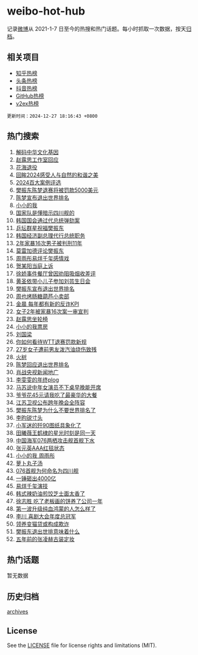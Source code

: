 # weibo-hot-hub

记录[微博](https://www.weibo.com)从 2021-1-7 日至今的热搜和热门话题。每小时抓取一次数据，按天[归档](archives)。

## 相关项目

- [知乎热榜](https://github.com/lonnyzhang423/zhihu-hot-hub)
- [头条热榜](https://github.com/lonnyzhang423/toutiao-hot-hub)
- [抖音热榜](https://github.com/lonnyzhang423/douyin-hot-hub)
- [GitHub热榜](https://github.com/lonnyzhang423/github-hot-hub)
- [v2ex热榜](https://github.com/lonnyzhang423/v2ex-hot-hub)


`更新时间：2024-12-27 18:16:43 +0800`

## 热门搜索

1. [解码中华文化基因](https://m.weibo.cn/search?containerid=100103type%3D1%26t%3D10%26q%3D%23%E8%A7%A3%E7%A0%81%E4%B8%AD%E5%8D%8E%E6%96%87%E5%8C%96%E5%9F%BA%E5%9B%A0%23&stream_entry_id=51&isnewpage=1&extparam=seat%3D1%26dgr%3D0%26q%3D%2523%25E8%25A7%25A3%25E7%25A0%2581%25E4%25B8%25AD%25E5%258D%258E%25E6%2596%2587%25E5%258C%2596%25E5%259F%25BA%25E5%259B%25A0%2523%26pos%3D0%26c_type%3D51%26stream_entry_id%3D51%26cate%3D10103%26filter_type%3Drealtimehot%26display_time%3D1735294602%26pre_seqid%3D17352946021930216656411)
1. [赵露思工作室回应](https://m.weibo.cn/search?containerid=100103type%3D1%26t%3D10%26q%3D%23%E8%B5%B5%E9%9C%B2%E6%80%9D%E5%B7%A5%E4%BD%9C%E5%AE%A4%E5%9B%9E%E5%BA%94%23&stream_entry_id=31&isnewpage=1&extparam=seat%3D1%26filter_type%3Drealtimehot%26lcate%3D5001%26c_type%3D31%26band_rank%3D1%26cate%3D5001%26dgr%3D0%26q%3D%2523%25E8%25B5%25B5%25E9%259C%25B2%25E6%2580%259D%25E5%25B7%25A5%25E4%25BD%259C%25E5%25AE%25A4%25E5%259B%259E%25E5%25BA%2594%2523%26stream_entry_id%3D31%26pos%3D0%26flag%3D4%26realpos%3D1%26display_time%3D1735294602%26pre_seqid%3D17352946021930216656411)
1. [花海退役](https://m.weibo.cn/search?containerid=100103type%3D1%26t%3D10%26q%3D%E8%8A%B1%E6%B5%B7%E9%80%80%E5%BD%B9&stream_entry_id=31&isnewpage=1&extparam=seat%3D1%26filter_type%3Drealtimehot%26lcate%3D5001%26c_type%3D31%26band_rank%3D2%26cate%3D5001%26dgr%3D0%26q%3D%25E8%258A%25B1%25E6%25B5%25B7%25E9%2580%2580%25E5%25BD%25B9%26stream_entry_id%3D31%26pos%3D1%26flag%3D1%26realpos%3D2%26display_time%3D1735294602%26pre_seqid%3D17352946021930216656411)
1. [回眸2024感受人与自然的和谐之美](https://m.weibo.cn/search?containerid=100103type%3D1%26t%3D10%26q%3D%23%E5%9B%9E%E7%9C%B82024%E6%84%9F%E5%8F%97%E4%BA%BA%E4%B8%8E%E8%87%AA%E7%84%B6%E7%9A%84%E5%92%8C%E8%B0%90%E4%B9%8B%E7%BE%8E%23&stream_entry_id=31&isnewpage=1&extparam=seat%3D1%26filter_type%3Drealtimehot%26lcate%3D5001%26c_type%3D31%26band_rank%3D3%26cate%3D5001%26dgr%3D0%26q%3D%2523%25E5%259B%259E%25E7%259C%25B82024%25E6%2584%259F%25E5%258F%2597%25E4%25BA%25BA%25E4%25B8%258E%25E8%2587%25AA%25E7%2584%25B6%25E7%259A%2584%25E5%2592%258C%25E8%25B0%2590%25E4%25B9%258B%25E7%25BE%258E%2523%26stream_entry_id%3D31%26pos%3D2%26flag%3D1%26realpos%3D3%26display_time%3D1735294602%26pre_seqid%3D17352946021930216656411)
1. [2024百大案例评选](https://m.weibo.cn/search?containerid=100103type%3D1%26t%3D10%26q%3D%232024%E7%99%BE%E5%A4%A7%E6%A1%88%E4%BE%8B%E8%AF%84%E9%80%89%23&stream_entry_id=31&isnewpage=1&extparam=seat%3D1%26filter_type%3Drealtimehot%26lcate%3D5001%26c_type%3D31%26band_rank%3D4%26cate%3D5001%26dgr%3D0%26is_ad_pos%3D1%26stream_entry_id%3D31%26adid%3D270682%26topic_ad%3D1%26q%3D%25232024%25E7%2599%25BE%25E5%25A4%25A7%25E6%25A1%2588%25E4%25BE%258B%25E8%25AF%2584%25E9%2580%2589%2523%26pos%3D3%26display_time%3D1735294602%26pre_seqid%3D17352946021930216656411)
1. [樊振东陈梦退赛将被罚款5000美元](https://m.weibo.cn/search?containerid=100103type%3D1%26t%3D10%26q%3D%23%E6%A8%8A%E6%8C%AF%E4%B8%9C%E9%99%88%E6%A2%A6%E9%80%80%E8%B5%9B%E5%B0%86%E8%A2%AB%E7%BD%9A%E6%AC%BE5000%E7%BE%8E%E5%85%83%23&stream_entry_id=31&isnewpage=1&extparam=seat%3D1%26filter_type%3Drealtimehot%26lcate%3D5001%26c_type%3D31%26band_rank%3D4%26cate%3D5001%26dgr%3D0%26q%3D%2523%25E6%25A8%258A%25E6%258C%25AF%25E4%25B8%259C%25E9%2599%2588%25E6%25A2%25A6%25E9%2580%2580%25E8%25B5%259B%25E5%25B0%2586%25E8%25A2%25AB%25E7%25BD%259A%25E6%25AC%25BE5000%25E7%25BE%258E%25E5%2585%2583%2523%26stream_entry_id%3D31%26pos%3D4%26flag%3D1%26realpos%3D4%26display_time%3D1735294602%26pre_seqid%3D17352946021930216656411)
1. [陈梦宣布退出世界排名](https://m.weibo.cn/search?containerid=100103type%3D1%26t%3D10%26q%3D%23%E9%99%88%E6%A2%A6%E5%AE%A3%E5%B8%83%E9%80%80%E5%87%BA%E4%B8%96%E7%95%8C%E6%8E%92%E5%90%8D%23&stream_entry_id=31&isnewpage=1&extparam=seat%3D1%26filter_type%3Drealtimehot%26lcate%3D5001%26c_type%3D31%26band_rank%3D5%26cate%3D5001%26dgr%3D0%26q%3D%2523%25E9%2599%2588%25E6%25A2%25A6%25E5%25AE%25A3%25E5%25B8%2583%25E9%2580%2580%25E5%2587%25BA%25E4%25B8%2596%25E7%2595%258C%25E6%258E%2592%25E5%2590%258D%2523%26stream_entry_id%3D31%26pos%3D5%26flag%3D2%26realpos%3D5%26display_time%3D1735294602%26pre_seqid%3D17352946021930216656411)
1. [小小的我](https://m.weibo.cn/search?containerid=100103type%3D1%26t%3D10%26q%3D%E5%B0%8F%E5%B0%8F%E7%9A%84%E6%88%91&stream_entry_id=31&isnewpage=1&extparam=seat%3D1%26filter_type%3Drealtimehot%26lcate%3D5001%26c_type%3D31%26band_rank%3D6%26cate%3D5001%26dgr%3D0%26q%3D%25E5%25B0%258F%25E5%25B0%258F%25E7%259A%2584%25E6%2588%2591%26stream_entry_id%3D31%26pos%3D6%26flag%3D16%26realpos%3D6%26display_time%3D1735294602%26pre_seqid%3D17352946021930216656411)
1. [国家队是懂暗示四川舰的](https://m.weibo.cn/search?containerid=100103type%3D1%26t%3D10%26q%3D%23%E5%9B%BD%E5%AE%B6%E9%98%9F%E6%98%AF%E6%87%82%E6%9A%97%E7%A4%BA%E5%9B%9B%E5%B7%9D%E8%88%B0%E7%9A%84%23&stream_entry_id=31&isnewpage=1&extparam=seat%3D1%26filter_type%3Drealtimehot%26lcate%3D5001%26c_type%3D31%26band_rank%3D7%26cate%3D5001%26dgr%3D0%26q%3D%2523%25E5%259B%25BD%25E5%25AE%25B6%25E9%2598%259F%25E6%2598%25AF%25E6%2587%2582%25E6%259A%2597%25E7%25A4%25BA%25E5%259B%259B%25E5%25B7%259D%25E8%2588%25B0%25E7%259A%2584%2523%26stream_entry_id%3D31%26pos%3D7%26flag%3D0%26realpos%3D7%26display_time%3D1735294602%26pre_seqid%3D17352946021930216656411)
1. [韩国国会通过代总统弹劾案](https://m.weibo.cn/search?containerid=100103type%3D1%26t%3D10%26q%3D%23%E9%9F%A9%E5%9B%BD%E5%9B%BD%E4%BC%9A%E9%80%9A%E8%BF%87%E4%BB%A3%E6%80%BB%E7%BB%9F%E5%BC%B9%E5%8A%BE%E6%A1%88%23&stream_entry_id=31&isnewpage=1&extparam=seat%3D1%26filter_type%3Drealtimehot%26lcate%3D5001%26c_type%3D31%26band_rank%3D8%26cate%3D5001%26dgr%3D0%26q%3D%2523%25E9%259F%25A9%25E5%259B%25BD%25E5%259B%25BD%25E4%25BC%259A%25E9%2580%259A%25E8%25BF%2587%25E4%25BB%25A3%25E6%2580%25BB%25E7%25BB%259F%25E5%25BC%25B9%25E5%258A%25BE%25E6%25A1%2588%2523%26stream_entry_id%3D31%26pos%3D8%26flag%3D0%26realpos%3D8%26display_time%3D1735294602%26pre_seqid%3D17352946021930216656411)
1. [乒坛群星祝福樊振东](https://m.weibo.cn/search?containerid=100103type%3D1%26t%3D10%26q%3D%23%E4%B9%92%E5%9D%9B%E7%BE%A4%E6%98%9F%E7%A5%9D%E7%A6%8F%E6%A8%8A%E6%8C%AF%E4%B8%9C%23&stream_entry_id=31&isnewpage=1&extparam=seat%3D1%26filter_type%3Drealtimehot%26lcate%3D5001%26c_type%3D31%26band_rank%3D9%26cate%3D5001%26dgr%3D0%26q%3D%2523%25E4%25B9%2592%25E5%259D%259B%25E7%25BE%25A4%25E6%2598%259F%25E7%25A5%259D%25E7%25A6%258F%25E6%25A8%258A%25E6%258C%25AF%25E4%25B8%259C%2523%26stream_entry_id%3D31%26pos%3D9%26flag%3D1%26realpos%3D9%26display_time%3D1735294602%26pre_seqid%3D17352946021930216656411)
1. [韩国经济副总理代行总统职务](https://m.weibo.cn/search?containerid=100103type%3D1%26t%3D10%26q%3D%23%E9%9F%A9%E5%9B%BD%E7%BB%8F%E6%B5%8E%E5%89%AF%E6%80%BB%E7%90%86%E4%BB%A3%E8%A1%8C%E6%80%BB%E7%BB%9F%E8%81%8C%E5%8A%A1%23&stream_entry_id=31&isnewpage=1&extparam=seat%3D1%26filter_type%3Drealtimehot%26lcate%3D5001%26c_type%3D31%26band_rank%3D10%26cate%3D5001%26dgr%3D0%26q%3D%2523%25E9%259F%25A9%25E5%259B%25BD%25E7%25BB%258F%25E6%25B5%258E%25E5%2589%25AF%25E6%2580%25BB%25E7%2590%2586%25E4%25BB%25A3%25E8%25A1%258C%25E6%2580%25BB%25E7%25BB%259F%25E8%2581%258C%25E5%258A%25A1%2523%26stream_entry_id%3D31%26pos%3D10%26flag%3D1%26realpos%3D10%26display_time%3D1735294602%26pre_seqid%3D17352946021930216656411)
1. [2年家暴16次男子被判刑11年](https://m.weibo.cn/search?containerid=100103type%3D1%26t%3D10%26q%3D%232%E5%B9%B4%E5%AE%B6%E6%9A%B416%E6%AC%A1%E7%94%B7%E5%AD%90%E8%A2%AB%E5%88%A4%E5%88%9111%E5%B9%B4%23&stream_entry_id=31&isnewpage=1&extparam=seat%3D1%26filter_type%3Drealtimehot%26lcate%3D5001%26c_type%3D31%26band_rank%3D11%26cate%3D5001%26dgr%3D0%26q%3D%25232%25E5%25B9%25B4%25E5%25AE%25B6%25E6%259A%25B416%25E6%25AC%25A1%25E7%2594%25B7%25E5%25AD%2590%25E8%25A2%25AB%25E5%2588%25A4%25E5%2588%259111%25E5%25B9%25B4%2523%26stream_entry_id%3D31%26pos%3D11%26flag%3D1%26realpos%3D11%26display_time%3D1735294602%26pre_seqid%3D17352946021930216656411)
1. [莫雷加德评论樊振东](https://m.weibo.cn/search?containerid=100103type%3D1%26t%3D10%26q%3D%23%E8%8E%AB%E9%9B%B7%E5%8A%A0%E5%BE%B7%E8%AF%84%E8%AE%BA%E6%A8%8A%E6%8C%AF%E4%B8%9C%23&stream_entry_id=31&isnewpage=1&extparam=seat%3D1%26filter_type%3Drealtimehot%26lcate%3D5001%26c_type%3D31%26band_rank%3D12%26cate%3D5001%26dgr%3D0%26q%3D%2523%25E8%258E%25AB%25E9%259B%25B7%25E5%258A%25A0%25E5%25BE%25B7%25E8%25AF%2584%25E8%25AE%25BA%25E6%25A8%258A%25E6%258C%25AF%25E4%25B8%259C%2523%26stream_entry_id%3D31%26pos%3D12%26flag%3D1%26realpos%3D12%26display_time%3D1735294602%26pre_seqid%3D17352946021930216656411)
1. [周雨彤易烊千玺感情戏](https://m.weibo.cn/search?containerid=100103type%3D1%26t%3D10%26q%3D%23%E5%91%A8%E9%9B%A8%E5%BD%A4%E6%98%93%E7%83%8A%E5%8D%83%E7%8E%BA%E6%84%9F%E6%83%85%E6%88%8F%23&stream_entry_id=31&isnewpage=1&extparam=seat%3D1%26filter_type%3Drealtimehot%26lcate%3D5001%26c_type%3D31%26band_rank%3D13%26cate%3D5001%26dgr%3D0%26q%3D%2523%25E5%2591%25A8%25E9%259B%25A8%25E5%25BD%25A4%25E6%2598%2593%25E7%2583%258A%25E5%258D%2583%25E7%258E%25BA%25E6%2584%259F%25E6%2583%2585%25E6%2588%258F%2523%26stream_entry_id%3D31%26pos%3D13%26flag%3D1%26realpos%3D13%26display_time%3D1735294602%26pre_seqid%3D17352946021930216656411)
1. [贺某阳当庭上诉](https://m.weibo.cn/search?containerid=100103type%3D1%26t%3D10%26q%3D%23%E8%B4%BA%E6%9F%90%E9%98%B3%E5%BD%93%E5%BA%AD%E4%B8%8A%E8%AF%89%23&stream_entry_id=31&isnewpage=1&extparam=seat%3D1%26filter_type%3Drealtimehot%26lcate%3D5001%26c_type%3D31%26band_rank%3D14%26cate%3D5001%26dgr%3D0%26q%3D%2523%25E8%25B4%25BA%25E6%259F%2590%25E9%2598%25B3%25E5%25BD%2593%25E5%25BA%25AD%25E4%25B8%258A%25E8%25AF%2589%2523%26stream_entry_id%3D31%26pos%3D14%26flag%3D1%26realpos%3D14%26display_time%3D1735294602%26pre_seqid%3D17352946021930216656411)
1. [徐娇事件餐厅曾因劝阻吸烟收差评](https://m.weibo.cn/search?containerid=100103type%3D1%26t%3D10%26q%3D%23%E5%BE%90%E5%A8%87%E4%BA%8B%E4%BB%B6%E9%A4%90%E5%8E%85%E6%9B%BE%E5%9B%A0%E5%8A%9D%E9%98%BB%E5%90%B8%E7%83%9F%E6%94%B6%E5%B7%AE%E8%AF%84%23&stream_entry_id=31&isnewpage=1&extparam=seat%3D1%26filter_type%3Drealtimehot%26lcate%3D5001%26c_type%3D31%26band_rank%3D15%26cate%3D5001%26dgr%3D0%26q%3D%2523%25E5%25BE%2590%25E5%25A8%2587%25E4%25BA%258B%25E4%25BB%25B6%25E9%25A4%2590%25E5%258E%2585%25E6%259B%25BE%25E5%259B%25A0%25E5%258A%259D%25E9%2598%25BB%25E5%2590%25B8%25E7%2583%259F%25E6%2594%25B6%25E5%25B7%25AE%25E8%25AF%2584%2523%26stream_entry_id%3D31%26pos%3D15%26flag%3D1%26realpos%3D15%26display_time%3D1735294602%26pre_seqid%3D17352946021930216656411)
1. [黄圣依带小儿子参加刘芸生日会](https://m.weibo.cn/search?containerid=100103type%3D1%26t%3D10%26q%3D%23%E9%BB%84%E5%9C%A3%E4%BE%9D%E5%B8%A6%E5%B0%8F%E5%84%BF%E5%AD%90%E5%8F%82%E5%8A%A0%E5%88%98%E8%8A%B8%E7%94%9F%E6%97%A5%E4%BC%9A%23&stream_entry_id=31&isnewpage=1&extparam=seat%3D1%26filter_type%3Drealtimehot%26lcate%3D5001%26c_type%3D31%26band_rank%3D16%26cate%3D5001%26dgr%3D0%26q%3D%2523%25E9%25BB%2584%25E5%259C%25A3%25E4%25BE%259D%25E5%25B8%25A6%25E5%25B0%258F%25E5%2584%25BF%25E5%25AD%2590%25E5%258F%2582%25E5%258A%25A0%25E5%2588%2598%25E8%258A%25B8%25E7%2594%259F%25E6%2597%25A5%25E4%25BC%259A%2523%26stream_entry_id%3D31%26pos%3D16%26flag%3D1%26realpos%3D16%26display_time%3D1735294602%26pre_seqid%3D17352946021930216656411)
1. [樊振东宣布退出世界排名](https://m.weibo.cn/search?containerid=100103type%3D1%26t%3D10%26q%3D%23%E6%A8%8A%E6%8C%AF%E4%B8%9C%E5%AE%A3%E5%B8%83%E9%80%80%E5%87%BA%E4%B8%96%E7%95%8C%E6%8E%92%E5%90%8D%23&stream_entry_id=31&isnewpage=1&extparam=seat%3D1%26filter_type%3Drealtimehot%26lcate%3D5001%26c_type%3D31%26band_rank%3D17%26cate%3D5001%26dgr%3D0%26q%3D%2523%25E6%25A8%258A%25E6%258C%25AF%25E4%25B8%259C%25E5%25AE%25A3%25E5%25B8%2583%25E9%2580%2580%25E5%2587%25BA%25E4%25B8%2596%25E7%2595%258C%25E6%258E%2592%25E5%2590%258D%2523%26stream_entry_id%3D31%26pos%3D17%26flag%3D2%26realpos%3D17%26display_time%3D1735294602%26pre_seqid%3D17352946021930216656411)
1. [周也烤肠糖葫芦小卖部](https://m.weibo.cn/search?containerid=100103type%3D1%26t%3D10%26q%3D%23%E5%91%A8%E4%B9%9F%E7%83%A4%E8%82%A0%E7%B3%96%E8%91%AB%E8%8A%A6%E5%B0%8F%E5%8D%96%E9%83%A8%23&stream_entry_id=31&isnewpage=1&extparam=seat%3D1%26filter_type%3Drealtimehot%26lcate%3D5001%26c_type%3D31%26band_rank%3D18%26cate%3D5001%26dgr%3D0%26q%3D%2523%25E5%2591%25A8%25E4%25B9%259F%25E7%2583%25A4%25E8%2582%25A0%25E7%25B3%2596%25E8%2591%25AB%25E8%258A%25A6%25E5%25B0%258F%25E5%258D%2596%25E9%2583%25A8%2523%26stream_entry_id%3D31%26pos%3D18%26flag%3D1%26realpos%3D18%26display_time%3D1735294602%26pre_seqid%3D17352946021930216656411)
1. [金晨 每年都有新的反诈KPI](https://m.weibo.cn/search?containerid=100103type%3D1%26t%3D10%26q%3D%E9%87%91%E6%99%A8+%E6%AF%8F%E5%B9%B4%E9%83%BD%E6%9C%89%E6%96%B0%E7%9A%84%E5%8F%8D%E8%AF%88KPI&stream_entry_id=31&isnewpage=1&extparam=seat%3D1%26filter_type%3Drealtimehot%26lcate%3D5001%26c_type%3D31%26band_rank%3D19%26cate%3D5001%26dgr%3D0%26q%3D%25E9%2587%2591%25E6%2599%25A8%2520%25E6%25AF%258F%25E5%25B9%25B4%25E9%2583%25BD%25E6%259C%2589%25E6%2596%25B0%25E7%259A%2584%25E5%258F%258D%25E8%25AF%2588KPI%26stream_entry_id%3D31%26pos%3D19%26flag%3D1%26realpos%3D19%26display_time%3D1735294602%26pre_seqid%3D17352946021930216656411)
1. [女子2年被家暴16次案一审宣判](https://m.weibo.cn/search?containerid=100103type%3D1%26t%3D10%26q%3D%23%E5%A5%B3%E5%AD%902%E5%B9%B4%E8%A2%AB%E5%AE%B6%E6%9A%B416%E6%AC%A1%E6%A1%88%E4%B8%80%E5%AE%A1%E5%AE%A3%E5%88%A4%23&stream_entry_id=31&isnewpage=1&extparam=seat%3D1%26filter_type%3Drealtimehot%26lcate%3D5001%26c_type%3D31%26band_rank%3D20%26cate%3D5001%26dgr%3D0%26q%3D%2523%25E5%25A5%25B3%25E5%25AD%25902%25E5%25B9%25B4%25E8%25A2%25AB%25E5%25AE%25B6%25E6%259A%25B416%25E6%25AC%25A1%25E6%25A1%2588%25E4%25B8%2580%25E5%25AE%25A1%25E5%25AE%25A3%25E5%2588%25A4%2523%26stream_entry_id%3D31%26pos%3D20%26flag%3D1%26realpos%3D20%26display_time%3D1735294602%26pre_seqid%3D17352946021930216656411)
1. [赵露思坐轮椅](https://m.weibo.cn/search?containerid=100103type%3D1%26t%3D10%26q%3D%23%E8%B5%B5%E9%9C%B2%E6%80%9D%E5%9D%90%E8%BD%AE%E6%A4%85%23&stream_entry_id=31&isnewpage=1&extparam=seat%3D1%26filter_type%3Drealtimehot%26lcate%3D5001%26c_type%3D31%26band_rank%3D21%26cate%3D5001%26dgr%3D0%26q%3D%2523%25E8%25B5%25B5%25E9%259C%25B2%25E6%2580%259D%25E5%259D%2590%25E8%25BD%25AE%25E6%25A4%2585%2523%26stream_entry_id%3D31%26pos%3D21%26flag%3D2%26realpos%3D21%26display_time%3D1735294602%26pre_seqid%3D17352946021930216656411)
1. [小小的我票房](https://m.weibo.cn/search?containerid=100103type%3D1%26t%3D10%26q%3D%E5%B0%8F%E5%B0%8F%E7%9A%84%E6%88%91%E7%A5%A8%E6%88%BF&stream_entry_id=31&isnewpage=1&extparam=seat%3D1%26filter_type%3Drealtimehot%26lcate%3D5001%26c_type%3D31%26band_rank%3D22%26cate%3D5001%26dgr%3D0%26q%3D%25E5%25B0%258F%25E5%25B0%258F%25E7%259A%2584%25E6%2588%2591%25E7%25A5%25A8%25E6%2588%25BF%26stream_entry_id%3D31%26pos%3D22%26flag%3D1%26realpos%3D22%26display_time%3D1735294602%26pre_seqid%3D17352946021930216656411)
1. [刘国梁](https://m.weibo.cn/search?containerid=100103type%3D1%26t%3D10%26q%3D%E5%88%98%E5%9B%BD%E6%A2%81&stream_entry_id=31&isnewpage=1&extparam=seat%3D1%26filter_type%3Drealtimehot%26lcate%3D5001%26c_type%3D31%26band_rank%3D23%26cate%3D5001%26dgr%3D0%26q%3D%25E5%2588%2598%25E5%259B%25BD%25E6%25A2%2581%26stream_entry_id%3D31%26pos%3D23%26flag%3D2%26realpos%3D23%26display_time%3D1735294602%26pre_seqid%3D17352946021930216656411)
1. [你如何看待WTT退赛罚款新规](https://m.weibo.cn/search?containerid=100103type%3D1%26t%3D10%26q%3D%23%E4%BD%A0%E5%A6%82%E4%BD%95%E7%9C%8B%E5%BE%85WTT%E9%80%80%E8%B5%9B%E7%BD%9A%E6%AC%BE%E6%96%B0%E8%A7%84%23&stream_entry_id=31&isnewpage=1&extparam=seat%3D1%26filter_type%3Drealtimehot%26lcate%3D5001%26c_type%3D31%26band_rank%3D24%26cate%3D5001%26dgr%3D0%26q%3D%2523%25E4%25BD%25A0%25E5%25A6%2582%25E4%25BD%2595%25E7%259C%258B%25E5%25BE%2585WTT%25E9%2580%2580%25E8%25B5%259B%25E7%25BD%259A%25E6%25AC%25BE%25E6%2596%25B0%25E8%25A7%2584%2523%26stream_entry_id%3D31%26pos%3D24%26flag%3D1%26realpos%3D24%26display_time%3D1735294602%26pre_seqid%3D17352946021930216656411)
1. [27岁女子遭前男友泼汽油烧伤致残](https://m.weibo.cn/search?containerid=100103type%3D1%26t%3D10%26q%3D%2327%E5%B2%81%E5%A5%B3%E5%AD%90%E9%81%AD%E5%89%8D%E7%94%B7%E5%8F%8B%E6%B3%BC%E6%B1%BD%E6%B2%B9%E7%83%A7%E4%BC%A4%E8%87%B4%E6%AE%8B%23&stream_entry_id=31&isnewpage=1&extparam=seat%3D1%26filter_type%3Drealtimehot%26lcate%3D5001%26c_type%3D31%26band_rank%3D25%26cate%3D5001%26dgr%3D0%26q%3D%252327%25E5%25B2%2581%25E5%25A5%25B3%25E5%25AD%2590%25E9%2581%25AD%25E5%2589%258D%25E7%2594%25B7%25E5%258F%258B%25E6%25B3%25BC%25E6%25B1%25BD%25E6%25B2%25B9%25E7%2583%25A7%25E4%25BC%25A4%25E8%2587%25B4%25E6%25AE%258B%2523%26stream_entry_id%3D31%26pos%3D25%26flag%3D1%26realpos%3D25%26display_time%3D1735294602%26pre_seqid%3D17352946021930216656411)
1. [火树](https://m.weibo.cn/search?containerid=100103type%3D1%26t%3D10%26q%3D%E7%81%AB%E6%A0%91&stream_entry_id=31&isnewpage=1&extparam=seat%3D1%26filter_type%3Drealtimehot%26lcate%3D5001%26c_type%3D31%26band_rank%3D26%26cate%3D5001%26dgr%3D0%26q%3D%25E7%2581%25AB%25E6%25A0%2591%26stream_entry_id%3D31%26pos%3D26%26flag%3D1%26realpos%3D26%26display_time%3D1735294602%26pre_seqid%3D17352946021930216656411)
1. [陈梦回应退出世界排名](https://m.weibo.cn/search?containerid=100103type%3D1%26t%3D10%26q%3D%23%E9%99%88%E6%A2%A6%E5%9B%9E%E5%BA%94%E9%80%80%E5%87%BA%E4%B8%96%E7%95%8C%E6%8E%92%E5%90%8D%23&stream_entry_id=31&isnewpage=1&extparam=seat%3D1%26filter_type%3Drealtimehot%26lcate%3D5001%26c_type%3D31%26band_rank%3D27%26cate%3D5001%26dgr%3D0%26q%3D%2523%25E9%2599%2588%25E6%25A2%25A6%25E5%259B%259E%25E5%25BA%2594%25E9%2580%2580%25E5%2587%25BA%25E4%25B8%2596%25E7%2595%258C%25E6%258E%2592%25E5%2590%258D%2523%26stream_entry_id%3D31%26pos%3D27%26flag%3D1%26realpos%3D27%26display_time%3D1735294602%26pre_seqid%3D17352946021930216656411)
1. [肖战央视新闻地广](https://m.weibo.cn/search?containerid=100103type%3D1%26t%3D10%26q%3D%23%E8%82%96%E6%88%98%E5%A4%AE%E8%A7%86%E6%96%B0%E9%97%BB%E5%9C%B0%E5%B9%BF%23&stream_entry_id=31&isnewpage=1&extparam=seat%3D1%26filter_type%3Drealtimehot%26lcate%3D5001%26c_type%3D31%26band_rank%3D28%26cate%3D5001%26dgr%3D0%26q%3D%2523%25E8%2582%2596%25E6%2588%2598%25E5%25A4%25AE%25E8%25A7%2586%25E6%2596%25B0%25E9%2597%25BB%25E5%259C%25B0%25E5%25B9%25BF%2523%26stream_entry_id%3D31%26pos%3D28%26flag%3D1%26realpos%3D28%26display_time%3D1735294602%26pre_seqid%3D17352946021930216656411)
1. [李雯雯的年终plog](https://m.weibo.cn/search?containerid=100103type%3D1%26t%3D10%26q%3D%23%E6%9D%8E%E9%9B%AF%E9%9B%AF%E7%9A%84%E5%B9%B4%E7%BB%88plog%23&stream_entry_id=31&isnewpage=1&extparam=seat%3D1%26filter_type%3Drealtimehot%26lcate%3D5001%26c_type%3D31%26band_rank%3D29%26cate%3D5001%26dgr%3D0%26q%3D%2523%25E6%259D%258E%25E9%259B%25AF%25E9%259B%25AF%25E7%259A%2584%25E5%25B9%25B4%25E7%25BB%2588plog%2523%26stream_entry_id%3D31%26pos%3D29%26flag%3D1%26realpos%3D29%26display_time%3D1735294602%26pre_seqid%3D17352946021930216656411)
1. [马苏说中年女演员不下桌早晚能开席](https://m.weibo.cn/search?containerid=100103type%3D1%26t%3D10%26q%3D%23%E9%A9%AC%E8%8B%8F%E8%AF%B4%E4%B8%AD%E5%B9%B4%E5%A5%B3%E6%BC%94%E5%91%98%E4%B8%8D%E4%B8%8B%E6%A1%8C%E6%97%A9%E6%99%9A%E8%83%BD%E5%BC%80%E5%B8%AD%23&stream_entry_id=31&isnewpage=1&extparam=seat%3D1%26filter_type%3Drealtimehot%26lcate%3D5001%26c_type%3D31%26band_rank%3D30%26cate%3D5001%26dgr%3D0%26q%3D%2523%25E9%25A9%25AC%25E8%258B%258F%25E8%25AF%25B4%25E4%25B8%25AD%25E5%25B9%25B4%25E5%25A5%25B3%25E6%25BC%2594%25E5%2591%2598%25E4%25B8%258D%25E4%25B8%258B%25E6%25A1%258C%25E6%2597%25A9%25E6%2599%259A%25E8%2583%25BD%25E5%25BC%2580%25E5%25B8%25AD%2523%26stream_entry_id%3D31%26pos%3D30%26flag%3D1%26realpos%3D30%26display_time%3D1735294602%26pre_seqid%3D17352946021930216656411)
1. [爷爷花45元请我吃了最豪华的大餐](https://m.weibo.cn/search?containerid=100103type%3D1%26t%3D10%26q%3D%E7%88%B7%E7%88%B7%E8%8A%B145%E5%85%83%E8%AF%B7%E6%88%91%E5%90%83%E4%BA%86%E6%9C%80%E8%B1%AA%E5%8D%8E%E7%9A%84%E5%A4%A7%E9%A4%90&stream_entry_id=31&isnewpage=1&extparam=seat%3D1%26filter_type%3Drealtimehot%26lcate%3D5001%26c_type%3D31%26band_rank%3D31%26cate%3D5001%26dgr%3D0%26q%3D%25E7%2588%25B7%25E7%2588%25B7%25E8%258A%25B145%25E5%2585%2583%25E8%25AF%25B7%25E6%2588%2591%25E5%2590%2583%25E4%25BA%2586%25E6%259C%2580%25E8%25B1%25AA%25E5%258D%258E%25E7%259A%2584%25E5%25A4%25A7%25E9%25A4%2590%26stream_entry_id%3D31%26pos%3D31%26flag%3D1%26realpos%3D31%26display_time%3D1735294602%26pre_seqid%3D17352946021930216656411)
1. [江苏卫视公布跨年晚会全阵容](https://m.weibo.cn/search?containerid=100103type%3D1%26t%3D10%26q%3D%23%E6%B1%9F%E8%8B%8F%E5%8D%AB%E8%A7%86%E5%85%AC%E5%B8%83%E8%B7%A8%E5%B9%B4%E6%99%9A%E4%BC%9A%E5%85%A8%E9%98%B5%E5%AE%B9%23&stream_entry_id=31&isnewpage=1&extparam=seat%3D1%26filter_type%3Drealtimehot%26lcate%3D5001%26c_type%3D31%26band_rank%3D32%26cate%3D5001%26dgr%3D0%26q%3D%2523%25E6%25B1%259F%25E8%258B%258F%25E5%258D%25AB%25E8%25A7%2586%25E5%2585%25AC%25E5%25B8%2583%25E8%25B7%25A8%25E5%25B9%25B4%25E6%2599%259A%25E4%25BC%259A%25E5%2585%25A8%25E9%2598%25B5%25E5%25AE%25B9%2523%26stream_entry_id%3D31%26pos%3D32%26flag%3D1%26realpos%3D32%26display_time%3D1735294602%26pre_seqid%3D17352946021930216656411)
1. [樊振东陈梦为什么不要世界排名了](https://m.weibo.cn/search?containerid=100103type%3D1%26t%3D10%26q%3D%23%E6%A8%8A%E6%8C%AF%E4%B8%9C%E9%99%88%E6%A2%A6%E4%B8%BA%E4%BB%80%E4%B9%88%E4%B8%8D%E8%A6%81%E4%B8%96%E7%95%8C%E6%8E%92%E5%90%8D%E4%BA%86%23&stream_entry_id=31&isnewpage=1&extparam=seat%3D1%26filter_type%3Drealtimehot%26lcate%3D5001%26c_type%3D31%26band_rank%3D33%26cate%3D5001%26dgr%3D0%26q%3D%2523%25E6%25A8%258A%25E6%258C%25AF%25E4%25B8%259C%25E9%2599%2588%25E6%25A2%25A6%25E4%25B8%25BA%25E4%25BB%2580%25E4%25B9%2588%25E4%25B8%258D%25E8%25A6%2581%25E4%25B8%2596%25E7%2595%258C%25E6%258E%2592%25E5%2590%258D%25E4%25BA%2586%2523%26stream_entry_id%3D31%26pos%3D33%26flag%3D1%26realpos%3D33%26display_time%3D1735294602%26pre_seqid%3D17352946021930216656411)
1. [李昀锐寸头](https://m.weibo.cn/search?containerid=100103type%3D1%26t%3D10%26q%3D%E6%9D%8E%E6%98%80%E9%94%90%E5%AF%B8%E5%A4%B4&stream_entry_id=31&isnewpage=1&extparam=seat%3D1%26filter_type%3Drealtimehot%26lcate%3D5001%26c_type%3D31%26band_rank%3D34%26cate%3D5001%26dgr%3D0%26q%3D%25E6%259D%258E%25E6%2598%2580%25E9%2594%2590%25E5%25AF%25B8%25E5%25A4%25B4%26stream_entry_id%3D31%26pos%3D34%26flag%3D1%26realpos%3D34%26display_time%3D1735294602%26pre_seqid%3D17352946021930216656411)
1. [小军迷的歼90图纸具象化了](https://m.weibo.cn/search?containerid=100103type%3D1%26t%3D10%26q%3D%23%E5%B0%8F%E5%86%9B%E8%BF%B7%E7%9A%84%E6%AD%BC90%E5%9B%BE%E7%BA%B8%E5%85%B7%E8%B1%A1%E5%8C%96%E4%BA%86%23&stream_entry_id=31&isnewpage=1&extparam=seat%3D1%26filter_type%3Drealtimehot%26lcate%3D5001%26c_type%3D31%26band_rank%3D35%26cate%3D5001%26dgr%3D0%26q%3D%2523%25E5%25B0%258F%25E5%2586%259B%25E8%25BF%25B7%25E7%259A%2584%25E6%25AD%25BC90%25E5%259B%25BE%25E7%25BA%25B8%25E5%2585%25B7%25E8%25B1%25A1%25E5%258C%2596%25E4%25BA%2586%2523%26stream_entry_id%3D31%26pos%3D35%26flag%3D1%26realpos%3D35%26display_time%3D1735294602%26pre_seqid%3D17352946021930216656411)
1. [田曦薇王鹤棣的星光时刻是同一天](https://m.weibo.cn/search?containerid=100103type%3D1%26t%3D10%26q%3D%E7%94%B0%E6%9B%A6%E8%96%87%E7%8E%8B%E9%B9%A4%E6%A3%A3%E7%9A%84%E6%98%9F%E5%85%89%E6%97%B6%E5%88%BB%E6%98%AF%E5%90%8C%E4%B8%80%E5%A4%A9&stream_entry_id=31&isnewpage=1&extparam=seat%3D1%26filter_type%3Drealtimehot%26lcate%3D5001%26c_type%3D31%26band_rank%3D36%26cate%3D5001%26dgr%3D0%26q%3D%25E7%2594%25B0%25E6%259B%25A6%25E8%2596%2587%25E7%258E%258B%25E9%25B9%25A4%25E6%25A3%25A3%25E7%259A%2584%25E6%2598%259F%25E5%2585%2589%25E6%2597%25B6%25E5%2588%25BB%25E6%2598%25AF%25E5%2590%258C%25E4%25B8%2580%25E5%25A4%25A9%26stream_entry_id%3D31%26pos%3D36%26flag%3D1%26realpos%3D36%26display_time%3D1735294602%26pre_seqid%3D17352946021930216656411)
1. [中国海军076两栖攻击舰首舰下水](https://m.weibo.cn/search?containerid=100103type%3D1%26t%3D10%26q%3D%23%E4%B8%AD%E5%9B%BD%E6%B5%B7%E5%86%9B076%E4%B8%A4%E6%A0%96%E6%94%BB%E5%87%BB%E8%88%B0%E9%A6%96%E8%88%B0%E4%B8%8B%E6%B0%B4%23&stream_entry_id=31&isnewpage=1&extparam=seat%3D1%26filter_type%3Drealtimehot%26lcate%3D5001%26c_type%3D31%26band_rank%3D37%26cate%3D5001%26dgr%3D0%26q%3D%2523%25E4%25B8%25AD%25E5%259B%25BD%25E6%25B5%25B7%25E5%2586%259B076%25E4%25B8%25A4%25E6%25A0%2596%25E6%2594%25BB%25E5%2587%25BB%25E8%2588%25B0%25E9%25A6%2596%25E8%2588%25B0%25E4%25B8%258B%25E6%25B0%25B4%2523%26stream_entry_id%3D31%26pos%3D37%26flag%3D0%26realpos%3D37%26display_time%3D1735294602%26pre_seqid%3D17352946021930216656411)
1. [张元英AAA红毯状态](https://m.weibo.cn/search?containerid=100103type%3D1%26t%3D10%26q%3D%23%E5%BC%A0%E5%85%83%E8%8B%B1AAA%E7%BA%A2%E6%AF%AF%E7%8A%B6%E6%80%81%23&stream_entry_id=31&isnewpage=1&extparam=seat%3D1%26filter_type%3Drealtimehot%26lcate%3D5001%26c_type%3D31%26band_rank%3D38%26cate%3D5001%26dgr%3D0%26q%3D%2523%25E5%25BC%25A0%25E5%2585%2583%25E8%258B%25B1AAA%25E7%25BA%25A2%25E6%25AF%25AF%25E7%258A%25B6%25E6%2580%2581%2523%26stream_entry_id%3D31%26pos%3D38%26flag%3D1%26realpos%3D38%26display_time%3D1735294602%26pre_seqid%3D17352946021930216656411)
1. [小小的我 周雨彤](https://m.weibo.cn/search?containerid=100103type%3D1%26t%3D10%26q%3D%E5%B0%8F%E5%B0%8F%E7%9A%84%E6%88%91+%E5%91%A8%E9%9B%A8%E5%BD%A4&stream_entry_id=31&isnewpage=1&extparam=seat%3D1%26filter_type%3Drealtimehot%26lcate%3D5001%26c_type%3D31%26band_rank%3D39%26cate%3D5001%26dgr%3D0%26q%3D%25E5%25B0%258F%25E5%25B0%258F%25E7%259A%2584%25E6%2588%2591%2520%25E5%2591%25A8%25E9%259B%25A8%25E5%25BD%25A4%26stream_entry_id%3D31%26pos%3D39%26flag%3D0%26realpos%3D39%26display_time%3D1735294602%26pre_seqid%3D17352946021930216656411)
1. [萝卜丸子汤](https://m.weibo.cn/search?containerid=100103type%3D1%26t%3D10%26q%3D%E8%90%9D%E5%8D%9C%E4%B8%B8%E5%AD%90%E6%B1%A4&stream_entry_id=31&isnewpage=1&extparam=seat%3D1%26filter_type%3Drealtimehot%26lcate%3D5001%26c_type%3D31%26band_rank%3D40%26cate%3D5001%26dgr%3D0%26q%3D%25E8%2590%259D%25E5%258D%259C%25E4%25B8%25B8%25E5%25AD%2590%25E6%25B1%25A4%26stream_entry_id%3D31%26pos%3D40%26flag%3D1%26realpos%3D40%26display_time%3D1735294602%26pre_seqid%3D17352946021930216656411)
1. [076首舰为何命名为四川舰](https://m.weibo.cn/search?containerid=100103type%3D1%26t%3D10%26q%3D%23076%E9%A6%96%E8%88%B0%E4%B8%BA%E4%BD%95%E5%91%BD%E5%90%8D%E4%B8%BA%E5%9B%9B%E5%B7%9D%E8%88%B0%23&stream_entry_id=31&isnewpage=1&extparam=seat%3D1%26filter_type%3Drealtimehot%26lcate%3D5001%26c_type%3D31%26band_rank%3D41%26cate%3D5001%26dgr%3D0%26q%3D%2523076%25E9%25A6%2596%25E8%2588%25B0%25E4%25B8%25BA%25E4%25BD%2595%25E5%2591%25BD%25E5%2590%258D%25E4%25B8%25BA%25E5%259B%259B%25E5%25B7%259D%25E8%2588%25B0%2523%26stream_entry_id%3D31%26pos%3D41%26flag%3D1%26realpos%3D41%26display_time%3D1735294602%26pre_seqid%3D17352946021930216656411)
1. [一锤砸出4000亿](https://m.weibo.cn/search?containerid=100103type%3D1%26t%3D10%26q%3D%23%E4%B8%80%E9%94%A4%E7%A0%B8%E5%87%BA4000%E4%BA%BF%23&stream_entry_id=31&isnewpage=1&extparam=seat%3D1%26filter_type%3Drealtimehot%26lcate%3D5001%26c_type%3D31%26band_rank%3D42%26cate%3D5001%26dgr%3D0%26q%3D%2523%25E4%25B8%2580%25E9%2594%25A4%25E7%25A0%25B8%25E5%2587%25BA4000%25E4%25BA%25BF%2523%26stream_entry_id%3D31%26adid%3D270805%26pos%3D42%26flag%3D0%26realpos%3D42%26display_time%3D1735294602%26pre_seqid%3D17352946021930216656411)
1. [易烊千玺演技](https://m.weibo.cn/search?containerid=100103type%3D1%26t%3D10%26q%3D%E6%98%93%E7%83%8A%E5%8D%83%E7%8E%BA%E6%BC%94%E6%8A%80&stream_entry_id=31&isnewpage=1&extparam=seat%3D1%26filter_type%3Drealtimehot%26lcate%3D5001%26c_type%3D31%26band_rank%3D43%26cate%3D5001%26dgr%3D0%26q%3D%25E6%2598%2593%25E7%2583%258A%25E5%258D%2583%25E7%258E%25BA%25E6%25BC%2594%25E6%258A%2580%26stream_entry_id%3D31%26pos%3D43%26flag%3D0%26realpos%3D43%26display_time%3D1735294602%26pre_seqid%3D17352946021930216656411)
1. [韩式辣奶油煎饺芝士面太香了](https://m.weibo.cn/search?containerid=100103type%3D1%26t%3D10%26q%3D%E9%9F%A9%E5%BC%8F%E8%BE%A3%E5%A5%B6%E6%B2%B9%E7%85%8E%E9%A5%BA%E8%8A%9D%E5%A3%AB%E9%9D%A2%E5%A4%AA%E9%A6%99%E4%BA%86&stream_entry_id=31&isnewpage=1&extparam=seat%3D1%26filter_type%3Drealtimehot%26lcate%3D5001%26c_type%3D31%26band_rank%3D44%26cate%3D5001%26dgr%3D0%26q%3D%25E9%259F%25A9%25E5%25BC%258F%25E8%25BE%25A3%25E5%25A5%25B6%25E6%25B2%25B9%25E7%2585%258E%25E9%25A5%25BA%25E8%258A%259D%25E5%25A3%25AB%25E9%259D%25A2%25E5%25A4%25AA%25E9%25A6%2599%25E4%25BA%2586%26stream_entry_id%3D31%26pos%3D44%26flag%3D1%26realpos%3D44%26display_time%3D1735294602%26pre_seqid%3D17352946021930216656411)
1. [徐志胜 吃了老板画的饼养了公司一年](https://m.weibo.cn/search?containerid=100103type%3D1%26t%3D10%26q%3D%E5%BE%90%E5%BF%97%E8%83%9C+%E5%90%83%E4%BA%86%E8%80%81%E6%9D%BF%E7%94%BB%E7%9A%84%E9%A5%BC%E5%85%BB%E4%BA%86%E5%85%AC%E5%8F%B8%E4%B8%80%E5%B9%B4&stream_entry_id=31&isnewpage=1&extparam=seat%3D1%26filter_type%3Drealtimehot%26lcate%3D5001%26c_type%3D31%26band_rank%3D45%26cate%3D5001%26dgr%3D0%26q%3D%25E5%25BE%2590%25E5%25BF%2597%25E8%2583%259C%2520%25E5%2590%2583%25E4%25BA%2586%25E8%2580%2581%25E6%259D%25BF%25E7%2594%25BB%25E7%259A%2584%25E9%25A5%25BC%25E5%2585%25BB%25E4%25BA%2586%25E5%2585%25AC%25E5%258F%25B8%25E4%25B8%2580%25E5%25B9%25B4%26stream_entry_id%3D31%26pos%3D45%26flag%3D1%26realpos%3D45%26display_time%3D1735294602%26pre_seqid%3D17352946021930216656411)
1. [第一波升级纯血鸿蒙的人怎么样了](https://m.weibo.cn/search?containerid=100103type%3D1%26t%3D10%26q%3D%23%E7%AC%AC%E4%B8%80%E6%B3%A2%E5%8D%87%E7%BA%A7%E7%BA%AF%E8%A1%80%E9%B8%BF%E8%92%99%E7%9A%84%E4%BA%BA%E6%80%8E%E4%B9%88%E6%A0%B7%E4%BA%86%23&stream_entry_id=31&isnewpage=1&extparam=seat%3D1%26filter_type%3Drealtimehot%26lcate%3D5001%26c_type%3D31%26band_rank%3D46%26cate%3D5001%26dgr%3D0%26q%3D%2523%25E7%25AC%25AC%25E4%25B8%2580%25E6%25B3%25A2%25E5%258D%2587%25E7%25BA%25A7%25E7%25BA%25AF%25E8%25A1%2580%25E9%25B8%25BF%25E8%2592%2599%25E7%259A%2584%25E4%25BA%25BA%25E6%2580%258E%25E4%25B9%2588%25E6%25A0%25B7%25E4%25BA%2586%2523%26stream_entry_id%3D31%26adid%3D270716%26pos%3D46%26flag%3D0%26realpos%3D46%26display_time%3D1735294602%26pre_seqid%3D17352946021930216656411)
1. [李川 喜剧大会年度总冠军](https://m.weibo.cn/search?containerid=100103type%3D1%26t%3D10%26q%3D%E6%9D%8E%E5%B7%9D+%E5%96%9C%E5%89%A7%E5%A4%A7%E4%BC%9A%E5%B9%B4%E5%BA%A6%E6%80%BB%E5%86%A0%E5%86%9B&stream_entry_id=31&isnewpage=1&extparam=seat%3D1%26filter_type%3Drealtimehot%26lcate%3D5001%26c_type%3D31%26band_rank%3D47%26cate%3D5001%26dgr%3D0%26q%3D%25E6%259D%258E%25E5%25B7%259D%2520%25E5%2596%259C%25E5%2589%25A7%25E5%25A4%25A7%25E4%25BC%259A%25E5%25B9%25B4%25E5%25BA%25A6%25E6%2580%25BB%25E5%2586%25A0%25E5%2586%259B%26stream_entry_id%3D31%26pos%3D47%26flag%3D1%26realpos%3D47%26display_time%3D1735294602%26pre_seqid%3D17352946021930216656411)
1. [领养变猫贷或构成欺诈](https://m.weibo.cn/search?containerid=100103type%3D1%26t%3D10%26q%3D%23%E9%A2%86%E5%85%BB%E5%8F%98%E7%8C%AB%E8%B4%B7%E6%88%96%E6%9E%84%E6%88%90%E6%AC%BA%E8%AF%88%23&stream_entry_id=31&isnewpage=1&extparam=seat%3D1%26filter_type%3Drealtimehot%26lcate%3D5001%26c_type%3D31%26band_rank%3D48%26cate%3D5001%26dgr%3D0%26q%3D%2523%25E9%25A2%2586%25E5%2585%25BB%25E5%258F%2598%25E7%258C%25AB%25E8%25B4%25B7%25E6%2588%2596%25E6%259E%2584%25E6%2588%2590%25E6%25AC%25BA%25E8%25AF%2588%2523%26stream_entry_id%3D31%26pos%3D48%26flag%3D1%26realpos%3D48%26display_time%3D1735294602%26pre_seqid%3D17352946021930216656411)
1. [樊振东退出世排意味着什么](https://m.weibo.cn/search?containerid=100103type%3D1%26t%3D10%26q%3D%23%E6%A8%8A%E6%8C%AF%E4%B8%9C%E9%80%80%E5%87%BA%E4%B8%96%E6%8E%92%E6%84%8F%E5%91%B3%E7%9D%80%E4%BB%80%E4%B9%88%23&stream_entry_id=31&isnewpage=1&extparam=seat%3D1%26filter_type%3Drealtimehot%26lcate%3D5001%26c_type%3D31%26band_rank%3D49%26cate%3D5001%26dgr%3D0%26q%3D%2523%25E6%25A8%258A%25E6%258C%25AF%25E4%25B8%259C%25E9%2580%2580%25E5%2587%25BA%25E4%25B8%2596%25E6%258E%2592%25E6%2584%258F%25E5%2591%25B3%25E7%259D%2580%25E4%25BB%2580%25E4%25B9%2588%2523%26stream_entry_id%3D31%26pos%3D49%26flag%3D0%26realpos%3D49%26display_time%3D1735294602%26pre_seqid%3D17352946021930216656411)
1. [五年前的张凌赫古装定妆](https://m.weibo.cn/search?containerid=100103type%3D1%26t%3D10%26q%3D%23%E4%BA%94%E5%B9%B4%E5%89%8D%E7%9A%84%E5%BC%A0%E5%87%8C%E8%B5%AB%E5%8F%A4%E8%A3%85%E5%AE%9A%E5%A6%86%23&stream_entry_id=31&isnewpage=1&extparam=seat%3D1%26filter_type%3Drealtimehot%26lcate%3D5001%26c_type%3D31%26band_rank%3D50%26cate%3D5001%26dgr%3D0%26q%3D%2523%25E4%25BA%2594%25E5%25B9%25B4%25E5%2589%258D%25E7%259A%2584%25E5%25BC%25A0%25E5%2587%258C%25E8%25B5%25AB%25E5%258F%25A4%25E8%25A3%2585%25E5%25AE%259A%25E5%25A6%2586%2523%26stream_entry_id%3D31%26pos%3D50%26flag%3D1%26realpos%3D50%26display_time%3D1735294602%26pre_seqid%3D17352946021930216656411)

## 热门话题

暂无数据

## 历史归档

[archives](archives)

## License

See the [LICENSE](LICENSE) file for license rights and limitations (MIT).
